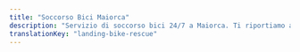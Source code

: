 ```yaml
---
title: "Soccorso Bici Maiorca"
description: "Servizio di soccorso bici 24/7 a Maiorca. Ti riportiamo a casa insieme alla tua bici se qualcosa va storto."
translationKey: "landing-bike-rescue"
---
```


<!-- Content will be added later -->
